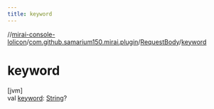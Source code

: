 ```yaml
---
title: keyword
---
```

//[mirai-console-lolicon](../../../index.html)/[com.github.samarium150.mirai.plugin](../index.html)/[RequestBody](index.html)/[keyword](keyword.html)



# keyword



[jvm]\
val [keyword](keyword.html): [String](https://kotlinlang.org/api/latest/jvm/stdlib/kotlin/-string/index.html)?




